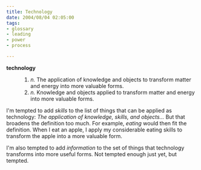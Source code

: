 ```yaml
--- 
title: Technology
date: 2004/08/04 02:05:00
tags: 
- glossary
- leading
- power
- process

---
```


<dl>
<dt>
<a>
<strong>technology</strong>
</a>
</dt>
<dd>
<ol>
<li>
<em>n.</em>  The application of knowledge and objects to transform matter and energy into more valuable forms. </li>
<li>
<em>n.</em>  Knowledge and objects applied to transform matter and energy into more valuable forms. </li>
</ol>
</dd>
</dl>
<p> I'm tempted to add <em>skills</em> to the list of things that can be applied as technology:  <em>The application of knowledge, skills, and objects...</em>  But that broadens the definition too much.  For example, <em>eating</em> would then fit the definition.  When I eat an apple, I apply my considerable eating skills to transform the apple into a more valuable form. </p>
<p> I'm also tempted to add <em>information</em> to the set of things that technology transforms into more useful forms.  Not tempted enough just yet, but tempted. </p>
